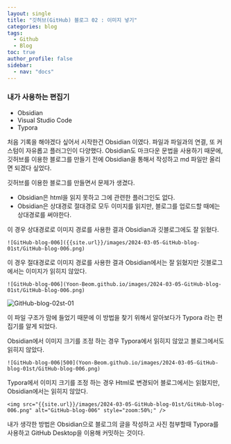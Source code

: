 ```yaml
---
layout: single
title: "깃허브(GitHub) 블로그 02 : 이미지 넣기"
categories: blog
tags:
  - Github
  - Blog
toc: true
author_profile: false
sidebar:
  - nav: "docs"
---
```

### 내가 사용하는 편집기
- Obsidian
- Visual Studio Code
- Typora

처음 기록을 해야겠다 싶어서 시작한건 Obsidian 이였다.
파일과 파일과의 연결, 또 커스텀이 자유롭고 플러그인이 다양했다.
Obsidian도 마크다운 문법을 사용하기 때문에, 깃허브를 이용한 블로그를 만들기 전에
Obsidian을 통해서 작성하고 md 파일만 올리면 되겠다 싶었다.

깃허브를 이용한 블로그를 만들면서 문제가 생겼다.
- Obsidian은 html을 읽지 못하고 그에 관련한 플러그인도 없다.
- Obsidian은 상대경로 절대경로 모두 이미지를 읽지만, 블로그를 업로드할 때에는 상대경로를 써야한다.

이 경우 상대경로로 이미지 경로를 사용한 결과 Obsidian과 깃블로그에도 잘 읽혔다.
```
![GitHub-blog-006]({{site.url}}/images/2024-03-05-GitHub-blog-01st/GitHub-blog-006.png)

```
이 경우 절대경로로 이미지 경로를 사용한 결과 Obsidian에서는 잘 읽혔지만 깃블로그에서는 이미지가 읽히지 않았다.
```
![GitHub-blog-006](Yoon-Beom.github.io/images/2024-03-05-GitHub-blog-01st/GitHub-blog-006.png)
```

![GitHub-blog-02st-01]({{site.url}}/images/2024-03-06-GitHub-blog-02st/GitHub-blog-02st-01.png)

이 파일 구조가 맘에 들었기 때문에 이 방법을 찾기 위해서 알아보다가
Typora 라는 편집기를 알게 되었다.

Obsidian에서 이미지 크기를 조정 하는 경우 Typora에서 읽히지 않았고 블로그에서도 읽히지 않았다.
```
![GitHub-blog-006|500](Yoon-Beom.github.io/images/2024-03-05-GitHub-blog-01st/GitHub-blog-006.png)
```
Typora에서 이미지 크기를 조정 하는 경우 Html로 변경되어 블로그에서는 읽혔지만, Obsidian에서는 읽히지 않았다.
```
<img src="{{site.url}}/images/2024-03-05-GitHub-blog-01st/GitHub-blog-006.png" alt="GitHub-blog-006" style="zoom:50%;" />
```

내가 생각한 방법은 Obsidian으로 블로그의 글을 작성하고
사진 첨부할때 Typora를 사용하고 GitHub Desktop을 이용해 커밋하는 것이다.